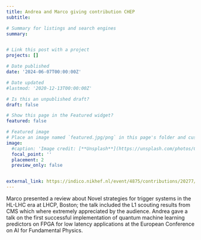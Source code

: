 ```yaml
---
title: Andrea and Marco giving contribution CHEP
subtitle: 

# Summary for listings and search engines
summary: 


# Link this post with a project
projects: []

# Date published
date: '2024-06-07T00:00:00Z'

# Date updated
#lastmod: '2020-12-13T00:00:00Z'

# Is this an unpublished draft?
draft: false

# Show this page in the Featured widget?
featured: false

# Featured image
# Place an image named `featured.jpg/png` in this page's folder and customize its options here.
image:
  #caption: 'Image credit: [**Unsplash**](https://unsplash.com/photos/CpkOjOcXdUY)'
  focal_point: ''
  placement: 2
  preview_only: false


external_link: https://indico.nikhef.nl/event/4875/contributions/20277/
---
```


Marco presented a review about Novel strategies for trigger systems in
the HL-LHC era at LHCP, Boston; the talk included the L1 scouting
results from CMS which where extremely appreciated by the audience.
Andrea gave a talk on the first successful implementation of quantum
machine learning predictors on FPGA for low latency applications at
the European Conference on AI for Fundamental Physics. 
